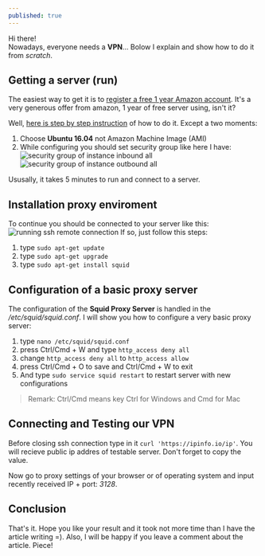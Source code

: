 ```yaml
---
published: true
---
```

Hi there!  
Nowadays, everyone needs a **VPN**... Bolow I explain and show how to do it from _scratch_.

## Getting a server (run)
The easiest way to get it is to [register a free 1 year Amazon account](https://portal.aws.amazon.com/billing/signup). It's a very generous offer from amazon, 1 year of free server using, isn't it?

Well, [here is step by step instruction](https://aws.amazon.com/getting-started/tutorials/launch-a-virtual-machine/) of how to do it. Except a two moments:
1. Choose **Ubuntu 16.04**  not Amazon Machine Image (AMI)
2. While configuring you should set security group like here I have:
![security group of instance inbound all]({{site.baseurl}}/_posts/screenshot-us-east-2.console.aws.amazon.com-2018.05.12-08-42-31.png)
![security group of instance outbound all]({{site.baseurl}}/_posts/screenshot-us-east-2.console.aws.amazon.com-2018.05.12-08-44-01.png)

Ususally, it takes 5 minutes to run and connect to a server.

## Installation proxy enviroment
To continue you should be connected to your server like this:
![running ssh remote connection]({{site.baseurl}}/_posts/Screenshot_2018-05-12_08-54-05.png)
If so, just follow this steps:
1. type `sudo apt-get update`
2. type `sudo apt-get upgrade`
3. type `sudo apt-get install squid`

## Configuration of a basic proxy server
The configuration of the **Squid Proxy Server** is handled in the _/etc/squid/squid.conf_. I will show you how to configure a very basic proxy server:
1. type `nano /etc/squid/squid.conf`
2. press Ctrl/Cmd + W and type `http_access deny all` 
3. change `http_access deny all` to `http_access allow` 
4. press Ctrl/Cmd + O to save and Ctrl/Cmd + W to exit
5. And type `sudo service squid restart` to restart server with new configurations

> Remark: Ctrl/Cmd means key Ctrl for Windows and Cmd for Mac

## Connecting and Testing our VPN
Before closing ssh connection type in it `curl 'https://ipinfo.io/ip'`.
You will recieve public ip addres of testable server.  Don't forget to copy the value.

Now go to proxy settings of your browser or of operating system and input recently received IP + port: _3128_.

## Conclusion
That's it. Hope you like your result and it took not more time than I have the article writing =).
Also, I will be happy if you leave a comment about the article. Piece!

